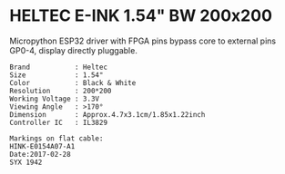 # HELTEC E-INK 1.54" BW 200x200

Micropython ESP32 driver with FPGA pins bypass core
to external pins GP0-4, display directly pluggable.

    Brand           : Heltec
    Size            : 1.54"
    Color           : Black & White
    Resolution      : 200*200
    Working Voltage : 3.3V
    Viewing Angle   : >170°
    Dimension       : Approx.4.7x3.1cm/1.85x1.22inch
    Controller IC   : IL3829

    Markings on flat cable:
    HINK-E0154A07-A1
    Date:2017-02-28
    SYX 1942



